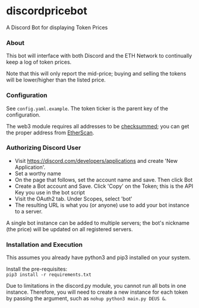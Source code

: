 # discordpricebot
A Discord Bot for displaying Token Prices

### About
This bot will interface with both Discord and the ETH Network to continually keep a log of token prices.

Note that this will only report the mid-price; buying and selling the tokens will be lower/higher than the listed price.

### Configuration
See `config.yaml.example`. The token ticker is the parent key of the configuration.

The web3 module requires all addresses to be [checksummed](https://coincodex.com/article/2078/ethereum-address-checksum-explained/); you can get the proper address from [EtherScan](https://etherscan.io/).

### Authorizing Discord User

- Visit https://discord.com/developers/applications and create 'New Application'.
- Set a worthy name
- On the page that follows, set the account name and save. Then click Bot
- Create a Bot account and Save. Click 'Copy' on the Token; this is the API Key you use in the bot script
- Visit the OAuth2 tab. Under Scopes, select 'bot'
- The resulting URL is what you (or anyone) use to add your bot instance to a server.

A single bot instance can be added to multiple servers; the bot's nickname (the price) will be updated on all registered servers.

### Installation and Execution
This assumes you already have python3 and pip3 installed on your system.

Install the pre-requisites:  
`pip3 install -r requirements.txt`

Due to limitations in the discord.py module, you cannot run all bots in one instance.
Therefore, you will need to create a new instance for each token by passing the argument, such as `nohup python3 main.py DEUS &`.
